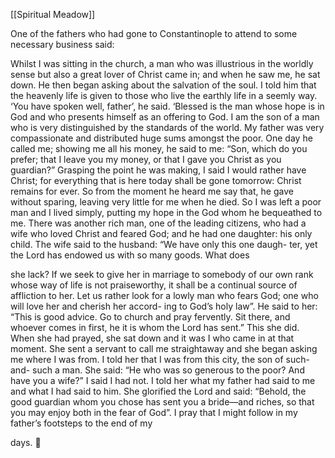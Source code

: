 [[Spiritual Meadow]]
 
One of the fathers who had gone to Constantinople to attend to some necessary business said:  
 
Whilst I was sitting in the church, a man who was illustrious in the worldly sense but also a great lover of Christ came in; and when he saw me, he sat down. He then began asking about the salvation of the soul. I told him that the heavenly life is given to those who live the earthly life in a seemly way. ‘You have spoken well, father’, he said. ‘Blessed is the man whose hope is in God and who presents himself as an offering to God. I am the son of a man who is very distinguished by the standards of the world. My father was very compassionate and distributed huge sums amongst the poor. One day he called me; showing me all his money, he said to me: “Son, which do you prefer; that I leave you my money, or that I gave you Christ as you guardian?” Grasping the point he was making, I said I would rather have Christ; for everything that is here today shall be gone tomorrow: Christ remains for ever. So from the moment he heard me say that, he gave without sparing, leaving very little for me when he died. So I was left a poor man and I lived simply, putting my hope in the God whom he bequeathed to me. There was another rich man, one of the leading citizens, who had a wife who loved Christ and feared God; and he had one daughter: his only child. The wife said to the husband: “We have only this one daugh- ter, yet the Lord has endowed us with so many goods. What does  
 
she lack? If we seek to give her in marriage to somebody of our own rank whose way of life is not praiseworthy, it shall be a continual source of affliction to her. Let us rather look for a lowly man who fears God; one who will love her and cherish her accord- ing to God’s holy law”. He said to her: “This is good advice. Go to church and pray fervently. Sit there, and whoever comes in first, he it is whom the Lord has sent.” This she did. When she had prayed, she sat down and it was I who came in at that moment. She sent a servant to call me straightaway and she began asking me where I was from. I told her that I was from this city, the son of such-and- such a man. She said: “He who was so generous to the poor? And have you a wife?” I said I had not. I told her what my father had said to me and what I had said to him. She glorified the Lord and said: “Behold, the good guardian whom you chose has sent you a bride—and riches, so that you may enjoy both in the fear of God”. I pray that I might follow in my father’s footsteps to the end of my  
 
days.  
